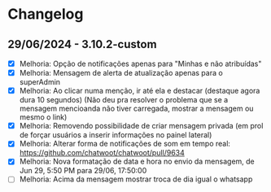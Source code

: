 # Changelog

## 29/06/2024 - 3.10.2-custom
- [x] Melhoria: Opção de notificações apenas para "Minhas e não atribuídas"
- [x] Melhoria: Mensagem de alerta de atualização apenas para o superAdmin
- [x] Melhoria: Ao clicar numa menção, ir até ela e destacar (destaque agora dura 10 segundos) (Não deu pra resolver o problema que se a mensagem mencioanda não tiver carregada, mostrar a mensagem ou mesmo o link)
- [x] Melhoria: Removendo possibilidade de criar mensagem privada (em prol de forçar usuários a inserir informações no painel lateral)
- [x] Melhoria: Alterar forma de notificações de som em tempo real: https://github.com/chatwoot/chatwoot/pull/9634
- [x] Melhoria: Nova formatação de data e hora no envio da mensagem, de Jun 29, 5:50 PM para 29/06, 17:50:00
- [ ] Melhoria: Acima da mensagem mostrar troca de dia igual o whatsapp